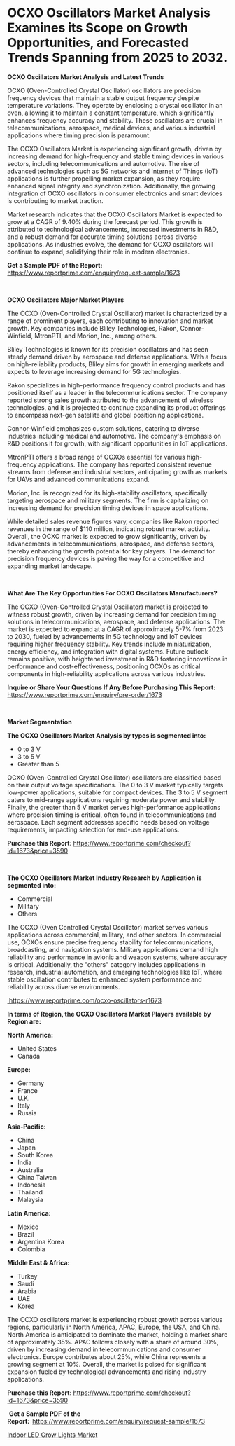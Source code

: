 <p><h1>OCXO Oscillators Market Analysis Examines its Scope on Growth Opportunities, and Forecasted Trends Spanning from 2025 to 2032.</h1></p><p><strong>OCXO Oscillators Market Analysis and Latest Trends</strong></p>
<p><p>OCXO (Oven-Controlled Crystal Oscillator) oscillators are precision frequency devices that maintain a stable output frequency despite temperature variations. They operate by enclosing a crystal oscillator in an oven, allowing it to maintain a constant temperature, which significantly enhances frequency accuracy and stability. These oscillators are crucial in telecommunications, aerospace, medical devices, and various industrial applications where timing precision is paramount.</p><p>The OCXO Oscillators Market is experiencing significant growth, driven by increasing demand for high-frequency and stable timing devices in various sectors, including telecommunications and automotive. The rise of advanced technologies such as 5G networks and Internet of Things (IoT) applications is further propelling market expansion, as they require enhanced signal integrity and synchronization. Additionally, the growing integration of OCXO oscillators in consumer electronics and smart devices is contributing to market traction. </p><p>Market research indicates that the OCXO Oscillators Market is expected to grow at a CAGR of 9.40% during the forecast period. This growth is attributed to technological advancements, increased investments in R&D, and a robust demand for accurate timing solutions across diverse applications. As industries evolve, the demand for OCXO oscillators will continue to expand, solidifying their role in modern electronics.</p></p>
<p><strong>Get a Sample PDF of the Report:&nbsp;</strong> <a href="https://www.reportprime.com/enquiry/request-sample/1673?utm_campaign=2243&utm_medium=2&utm_source=Github&utm_content=ia&utm_term=18032025&utm_id=ocxo-oscillators">https://www.reportprime.com/enquiry/request-sample/1673</a></p>
<p>&nbsp;</p>
<p><strong>OCXO Oscillators Major Market Players</strong></p>
<p><p>The OCXO (Oven-Controlled Crystal Oscillator) market is characterized by a range of prominent players, each contributing to innovation and market growth. Key companies include Bliley Technologies, Rakon, Connor-Winfield, MtronPTI, and Morion, Inc., among others.</p><p>Bliley Technologies is known for its precision oscillators and has seen steady demand driven by aerospace and defense applications. With a focus on high-reliability products, Bliley aims for growth in emerging markets and expects to leverage increasing demand for 5G technologies.</p><p>Rakon specializes in high-performance frequency control products and has positioned itself as a leader in the telecommunications sector. The company reported strong sales growth attributed to the advancement of wireless technologies, and it is projected to continue expanding its product offerings to encompass next-gen satellite and global positioning applications.</p><p>Connor-Winfield emphasizes custom solutions, catering to diverse industries including medical and automotive. The company's emphasis on R&D positions it for growth, with significant opportunities in IoT applications.</p><p>MtronPTI offers a broad range of OCXOs essential for various high-frequency applications. The company has reported consistent revenue streams from defense and industrial sectors, anticipating growth as markets for UAVs and advanced communications expand.</p><p>Morion, Inc. is recognized for its high-stability oscillators, specifically targeting aerospace and military segments. The firm is capitalizing on increasing demand for precision timing devices in space applications.</p><p>While detailed sales revenue figures vary, companies like Rakon reported revenues in the range of $110 million, indicating robust market activity. Overall, the OCXO market is expected to grow significantly, driven by advancements in telecommunications, aerospace, and defense sectors, thereby enhancing the growth potential for key players. The demand for precision frequency devices is paving the way for a competitive and expanding market landscape.</p></p>
<p>&nbsp;</p>
<p><strong>What Are The Key Opportunities For OCXO Oscillators Manufacturers?</strong></p>
<p><p>The OCXO (Oven-Controlled Crystal Oscillator) market is projected to witness robust growth, driven by increasing demand for precision timing solutions in telecommunications, aerospace, and defense applications. The market is expected to expand at a CAGR of approximately 5-7% from 2023 to 2030, fueled by advancements in 5G technology and IoT devices requiring higher frequency stability. Key trends include miniaturization, energy efficiency, and integration with digital systems. Future outlook remains positive, with heightened investment in R&D fostering innovations in performance and cost-effectiveness, positioning OCXOs as critical components in high-reliability applications across various industries.</p></p>
<p><strong>Inquire or Share Your Questions If Any Before Purchasing This Report:</strong> <a href="https://www.reportprime.com/enquiry/pre-order/1673?utm_campaign=2243&utm_medium=2&utm_source=Github&utm_content=ia&utm_term=18032025&utm_id=ocxo-oscillators">https://www.reportprime.com/enquiry/pre-order/1673</a></p>
<p>&nbsp;</p>
<p><strong>Market Segmentation</strong></p>
<p><strong>The OCXO Oscillators Market Analysis by types is segmented into:</strong></p>
<p><ul><li>0 to 3 V</li><li>3 to 5 V</li><li>Greater than 5</li></ul></p>
<p><p>OCXO (Oven-Controlled Crystal Oscillator) oscillators are classified based on their output voltage specifications. The 0 to 3 V market typically targets low-power applications, suitable for compact devices. The 3 to 5 V segment caters to mid-range applications requiring moderate power and stability. Finally, the greater than 5 V market serves high-performance applications where precision timing is critical, often found in telecommunications and aerospace. Each segment addresses specific needs based on voltage requirements, impacting selection for end-use applications.</p></p>
<p><strong>Purchase this Report:&nbsp;</strong><a href="https://www.reportprime.com/checkout?id=1673&price=3590&utm_campaign=2243&utm_medium=2&utm_source=Github&utm_content=ia&utm_term=18032025&utm_id=ocxo-oscillators">https://www.reportprime.com/checkout?id=1673&price=3590</a></p>
<p>&nbsp;</p>
<p><strong>The OCXO Oscillators Market Industry Research by Application is segmented into:</strong></p>
<p><ul><li>Commercial</li><li>Military</li><li>Others</li></ul></p>
<p><p>The OCXO (Oven Controlled Crystal Oscillator) market serves various applications across commercial, military, and other sectors. In commercial use, OCXOs ensure precise frequency stability for telecommunications, broadcasting, and navigation systems. Military applications demand high reliability and performance in avionic and weapon systems, where accuracy is critical. Additionally, the "others" category includes applications in research, industrial automation, and emerging technologies like IoT, where stable oscillation contributes to enhanced system performance and reliability across diverse environments.</p></p>
<p><a href="https://www.reportprime.com/ocxo-oscillators-r1673?utm_campaign=2243&utm_medium=2&utm_source=Github&utm_content=ia&utm_term=18032025&utm_id=ocxo-oscillators">&nbsp;https://www.reportprime.com/ocxo-oscillators-r1673</a></p>
<p><strong>In terms of Region, the OCXO Oscillators Market Players available by Region are:</strong></p>
<p>
    <p> <strong> North America: </strong>
        <ul>
            <li>United States</li>
            <li>Canada</li>
        </ul>
        </p> 
    <p> <strong> Europe: </strong>
        <ul>
            <li>Germany</li>
            <li>France</li>
            <li>U.K.</li>
            <li>Italy</li>
            <li>Russia</li>
        </ul>
        </p> 
    <p> <strong> Asia-Pacific: </strong>
        <ul>
            <li>China</li>
            <li>Japan</li>
            <li>South Korea</li>
            <li>India</li>
            <li>Australia</li>
            <li>China Taiwan</li>
            <li>Indonesia</li>
            <li>Thailand</li>
            <li>Malaysia</li>
        </ul>
        </p> 
    <p> <strong> Latin America: </strong>
        <ul>
            <li>Mexico</li>
            <li>Brazil</li>
            <li>Argentina Korea</li>
            <li>Colombia</li>
        </ul>
        </p> 
    <p> <strong> Middle East & Africa: </strong>
        <ul>
            <li>Turkey</li>
            <li>Saudi</li>
            <li>Arabia</li>
            <li>UAE</li>
            <li>Korea</li>
        </ul>
    </p>
    </p>
<p><p>The OCXO oscillators market is experiencing robust growth across various regions, particularly in North America, APAC, Europe, the USA, and China. North America is anticipated to dominate the market, holding a market share of approximately 35%. APAC follows closely with a share of around 30%, driven by increasing demand in telecommunications and consumer electronics. Europe contributes about 25%, while China represents a growing segment at 10%. Overall, the market is poised for significant expansion fueled by technological advancements and rising industry applications.</p></p>
<p><strong>Purchase this Report: </strong><a href="https://www.reportprime.com/checkout?id=1673&price=3590&utm_campaign=2243&utm_medium=2&utm_source=Github&utm_content=ia&utm_term=18032025&utm_id=ocxo-oscillators">https://www.reportprime.com/checkout?id=1673&price=3590</a></p>
<p>&nbsp;<strong>Get a Sample PDF of the Report:&nbsp;&nbsp;</strong><a href="https://www.reportprime.com/enquiry/request-sample/1673?utm_campaign=2243&utm_medium=2&utm_source=Github&utm_content=ia&utm_term=18032025&utm_id=ocxo-oscillators">https://www.reportprime.com/enquiry/request-sample/1673</a></p>
<p><strong></strong></p>
<p><p><a href="https://github.com/drissahrouk/Market-Research-Report-List-1/blob/main/indoor-led-grow-lights-market.md?utm_campaign=2243&utm_medium=2&utm_source=Github&utm_content=ia&utm_term=18032025&utm_id=ocxo-oscillators">Indoor LED Grow Lights Market</a></p></p>